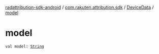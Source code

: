 [radattribution-sdk-android](../../index.md) / [com.rakuten.attribution.sdk](../index.md) / [DeviceData](index.md) / [model](./model.md)

# model

`val model: `[`String`](https://kotlinlang.org/api/latest/jvm/stdlib/kotlin/-string/index.html)